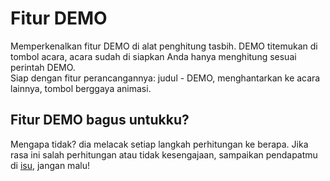 # Fitur DEMO
Memperkenalkan fitur DEMO di alat penghitung tasbih. DEMO titemukan di tombol acara, acara sudah di siapkan Anda hanya menghitung sesuai perintah DEMO.\
Siap dengan fitur perancangannya: judul - DEMO, menghantarkan ke acara lainnya, tombol berggaya animasi.

## Fitur DEMO bagus untukku?
Mengapa tidak? dia melacak setiap langkah perhitungan ke berapa. Jika rasa ini salah perhitungan atau tidak kesengajaan, sampaikan pendapatmu di [isu](https://github.com/aflacake/tasbihcount/issues), jangan malu!

